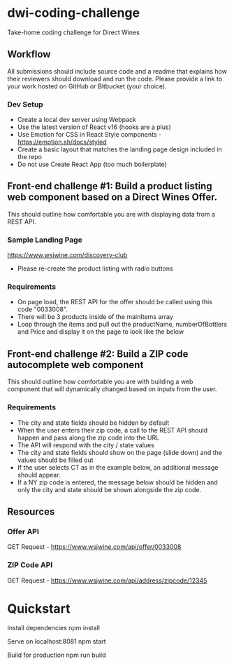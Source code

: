# dwi-coding-challenge

Take-home coding challenge for Direct Wines

## Workflow

All submissions should include source code and a readme that explains how their reviewers should download and run the code. Please provide a link to your work hosted on GitHub or Bitbucket (your choice).

### Dev Setup

- Create a local dev server using Webpack
- Use the latest version of React v16 (hooks are a plus)
- Use Emotion for CSS in React Style components - https://emotion.sh/docs/styled
- Create a basic layout that matches the landing page design included in the repo
- Do not use Create React App (too much boilerplate)

## Front-end challenge #1: Build a product listing web component based on a Direct Wines Offer.

This should outline how comfortable you are with displaying data from a REST API.

### Sample Landing Page

https://www.wsjwine.com/discovery-club

- Please re-create the product listing with radio buttons

### Requirements

- On page load, the REST API for the offer should be called using this code "0033008".
- There will be 3 products inside of the mainItems array
- Loop through the items and pull out the productName, numberOfBottlers and Price and display it on the page to look like the below

## Front-end challenge #2: Build a ZIP code autocomplete web component

This should outline how comfortable you are with building a web component that will dynamically changed based on inputs from the user.

### Requirements

- The city and state fields should be hidden by default
- When the user enters their zip code, a call to the REST API should happen and pass along the zip code into the URL
- The API will respond with the city / state values
- The city and state fields should show on the page (slide down) and the values should be filled out
- If the user selects CT as in the example below, an additional message should appear.
- If a NY zip code is entered, the message below should be hidden and only the city and state should be shown alongside the zip code.

## Resources

### Offer API

GET Request - https://www.wsjwine.com/api/offer/0033008

### ZIP Code API

GET Request - https://www.wsjwine.com/api/address/zipcode/12345

# Quickstart

Install dependencies
npm install

Serve on localhost:8081
npm start

Build for production
npm run build
